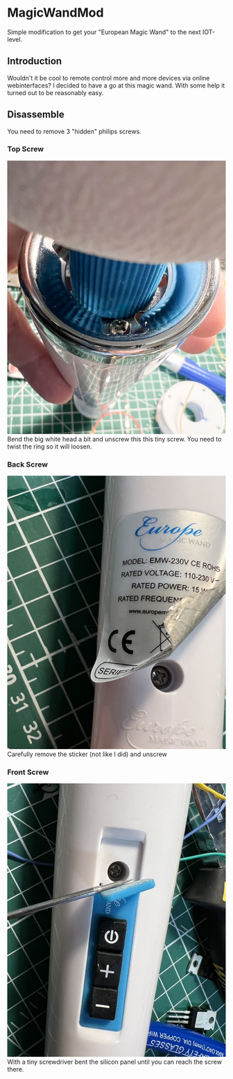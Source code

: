 # MagicWandMod
Simple modification to get your "European Magic Wand" to the next IOT-level.

## Introduction
Wouldn't it be cool to remote control more and more devices via online webinterfaces?
I decided to have a go at this magic wand. With some help it turned out to be reasonably easy.

## Disassemble
You need to remove 3 "hidden" philips screws.
### Top Screw
![top](img/open-1.jpg)
Bend the big white head a bit and unscrew this this tiny screw. You need to twist the ring so it will loosen.

### Back Screw
![Back](img/open-2.jpg)
Carefully remove the sticker (not like I did) and unscrew

### Front Screw
![Front](img/open-3.jpg)
With a tiny screwdriver bent the silicon panel until you can reach the screw there.




